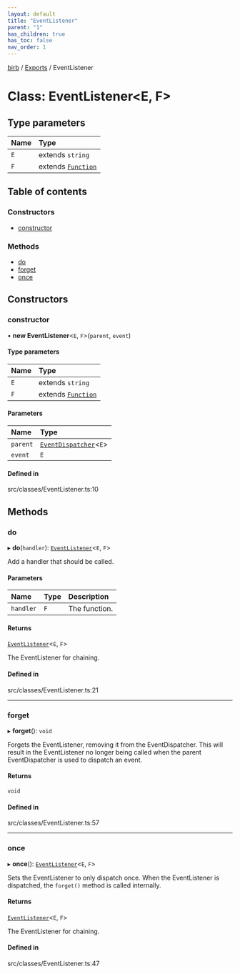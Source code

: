 ```yaml
---
layout: default
title: "EventListener"
parent: "1"
has_children: true
has_toc: false
nav_order: 1
---
```


[birb](../README.md) / [Exports](../modules.md) / EventListener

# Class: EventListener<E, F\>

## Type parameters

| Name | Type |
| :------ | :------ |
| `E` | extends `string` |
| `F` | extends [`Function`]( https://developer.mozilla.org/en-US/docs/Web/JavaScript/Reference/Global_Objects/Function ) |

## Table of contents

### Constructors

- [constructor](index.md#constructor)

### Methods

- [do](index.md#do)
- [forget](index.md#forget)
- [once](index.md#once)

## Constructors

### constructor

• **new EventListener**<`E`, `F`\>(`parent`, `event`)

#### Type parameters

| Name | Type |
| :------ | :------ |
| `E` | extends `string` |
| `F` | extends [`Function`]( https://developer.mozilla.org/en-US/docs/Web/JavaScript/Reference/Global_Objects/Function ) |

#### Parameters

| Name | Type |
| :------ | :------ |
| `parent` | [`EventDispatcher`](../EventDispatcher/index.md)<`E`\> |
| `event` | `E` |

#### Defined in

src/classes/EventListener.ts:10

## Methods

### do

▸ **do**(`handler`): [`EventListener`](index.md)<`E`, `F`\>

Add a handler that should be called.

#### Parameters

| Name | Type | Description |
| :------ | :------ | :------ |
| `handler` | `F` | The function. |

#### Returns

[`EventListener`](index.md)<`E`, `F`\>

The EventListener for chaining.

#### Defined in

src/classes/EventListener.ts:21

___

### forget

▸ **forget**(): `void`

Forgets the EventListener, removing it from the EventDispatcher. This
will result in the EventListener no longer being called when the parent
EventDispatcher is used to dispatch an event.

#### Returns

`void`

#### Defined in

src/classes/EventListener.ts:57

___

### once

▸ **once**(): [`EventListener`](index.md)<`E`, `F`\>

Sets the EventListener to only dispatch once. When the EventListener is
dispatched, the `forget()` method is called internally.

#### Returns

[`EventListener`](index.md)<`E`, `F`\>

The EventListener for chaining.

#### Defined in

src/classes/EventListener.ts:47
